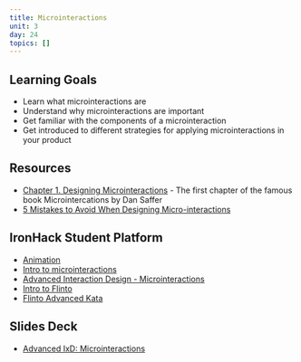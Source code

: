 ```yaml
---
title: Microinteractions
unit: 3
day: 24
topics: []
---
```

## Learning Goals

* Learn what microinteractions are
* Understand why microinteractions are important
* Get familiar with the components of a microinteraction
* Get introduced to different strategies for applying microinteractions in your product

## Resources

* [Chapter 1. Designing Microinteractions](https://www.safaribooksonline.com/library/view/microinteractions-full-color/9781491945957/ch05.html) - The first chapter of the famous book Microintercations by Dan Saffer
* [5 Mistakes to Avoid When Designing Micro-interactions](https://medium.com/ux-in-motion/5-mistakes-to-avoid-when-designing-micro-interactions-a6f638ee6a86)

## IronHack Student Platform

* [Animation](http://learn.ironhack.com/#/learning_unit/7099)
* [Intro to microinteractions](http://learn.ironhack.com/#/learning_unit/7100)
* [Advanced Interaction Design - Microinteractions](http://learn.ironhack.com/#/learning_unit/7100)
* [Intro to Flinto](http://learn.ironhack.com/#/learning_unit/7101)
* [Flinto Advanced Kata](http://learn.ironhack.com/#/learning_unit/7106)

## Slides Deck

* [Advanced IxD: Microinteractions](https://drive.google.com/open?id=1jUbHCzx5sNoPBYeNROCx252PRL9Po1EyO4tpikLZlM8)
